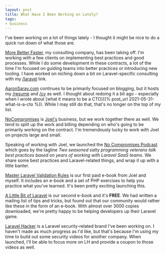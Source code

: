 ```yaml
---
layout: post
title: What Have I Been Working on Lately?
tags:
- business
---
```

I've been working on a lot of things lately - I thought it might be nice to do a quick run down of what those are.

[More Better Faster](https://morebetterfaster.io/), my consulting company, has been taking off. I'm working with a few clients on implementing best practices and good processes.  While I do some development in these contracts, a lot of the time I'm focused on guiding teams into better practices or introducing new tooling.  I have worked on niching down a bit on Laravel-specific consulting with my [/laravel](https://morebetterfaster.io/laravel/) link.

[AaronSaray.com](https://www.aaronsaray.com/) continues to be primarily focused on blogging, but it hosts my [/resume](https://aaronsaray.com/resume) and [/cv](https://aaronsaray.com/cv) as well.  I thought about redoing it a bit ago - especially when I wrote about [what it means to be a CTO]({% post_url 2021-05-31-what-is-a-cto %}).  While I may still do that, that's no longer on the top of my list.

[NoCompromises](https://nocompromises.io) is [Joel's](https://joelclermont.com) business, but we work together there as well.  We tend to split up the work and billing depending on who's going to be primarily working on the contract.  I'm tremendously lucky to work with Joel on projects large and small.

Speaking of working with Joel, we launched the [No Compromises Podcast](https://show.nocompromises.io/) which goes by the tagline _Two seasoned salty programming veterans talk best practices based on years of working with Laravel SaaS teams._ We share some best practices and Laravel-related things, and wrap it up with a little banter.

[Master Laravel Validation Rules](https://nocompromises.io/laravel-validation-book?ref=as-blog-whidl) is our first paid e-book from Joel and myself.  It includes an e-book and a set of PHP exercises to help you practice what you've learned. It's been pretty exciting launching this.

[A Little Bit of Laravel](https://nocompromises.io/tips?ref=as-blog-whidl) is our second e-book and it's **FREE**.  We had written a mailing list of tips and tricks, but found out that our community would rather like these in the form of an e-book.  With almost over 3000 copies downloaded, we're pretty happy to be helping developers up their Laravel game.

[Laravel Hacker](https://laravelhacker.com/) is a Laravel security-related brand I've been working on.  I haven't made as much progress as I'd like, but that's because I'm using my time to build out some security videos for another company.  When launched, I'll be able to focus more on LH and provide a coupon to those videos as well.